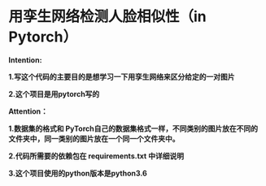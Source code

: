 # 用孪生网络检测人脸相似性（in Pytorch）


**Intention:**

**1.写这个代码的主要目的是想学习一下用孪生网络来区分给定的一对图片**

**2.这个项目是用pytorch写的**


**Attention：**

**1.数据集的格式和 PyTorch自己的数据集格式一样，不同类别的图片放在不同的文件夹中，同一类别的图片放在一个同一个文件夹中。**

**2.代码所需要的依赖包在 requirements.txt 中详细说明**

**3.这个项目使用的python版本是python3.6**
